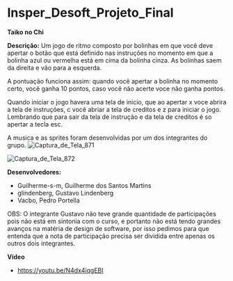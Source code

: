 # Insper_Desoft_Projeto_Final

**Taiko no Chi**

**Descrição:**
   Um jogo de ritmo composto por bolinhas em que você deve apertar o botão que está definido nas instruções no momento em que a bolinha azul ou vermelha está em cima da bolinha cinza. As bolinhas saem da direita e vão para a esquerda. 
   
   A pontuação funciona assim: quando você apertar a bolinha no momento certo, você ganha 10 pontos, caso você não acerte voce não ganha pontos.
   
   Quando iniciar o jogo havera uma tela de inicio, que ao apertar x voce abrira a tela de instruções, c você abriar a tela de creditos e z para iniciar o jogo. Lembrando que para sair da tela de instrução e da tela de creditos é so apertar a tecla esc.

A musica e as sprites foram desenvolvidas por um dos integrantes do grupo.
![Captura_de_Tela_871](https://user-images.githubusercontent.com/53411412/144292250-6b75a890-7238-4313-9ea6-fdb1632847d2.png)


![Captura_de_Tela_872](https://user-images.githubusercontent.com/53411412/144292291-5c97504f-f7e7-43e0-afce-0c21a2e9246b.png)

**Desenvolvedores:**
 - Guilherme-s-m, Guilherme dos Santos Martins
 - glindenberg, Gustavo Lindenberg
 - Vacbo, Pedro Portella
    
OBS: O integrante Gustavo não teve grande quantidade de participações pois não está em sintonia com o curso, e portanto não está tendo grandes avanços na matéria de design de software, por isso pedimos para que entenda que a nota de participação precisa ser dividida entre apenas os outros dois integrantes.

**Vídeo**
 - https://youtu.be/N4dx4iqgEBI

